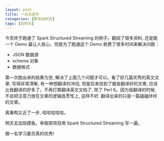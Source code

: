 ```yaml
---
layout: post
title: 一点点进步
categories: [默写旧时光]
tags: [旧时光]
---
```


今天终于跑通了 Spark Structured Streaming 的例子。翻阅了很多资料, 还是跑一个 Demo 最让人放心。但是为了跑通这个 Demo 耗费了很多时间来解决问题：

- JSON 数据源
- schema 对象
- 数据格式

第一次跑出来的结果为空, 解决了上面几个问题才可以。看了好几篇优秀的英文文章, 写得非常清晰, 有一种想翻译的冲动, 但是后来找到了掘金翻译好的文章, 应该比我翻译的好多了。不再打算翻译英文文档了, 除了 Perl 6。因为我翻译的时候, 不会把注意力放在文章的逻辑连贯性上, 这样不好, 翻译出来的只是一篇磕磕绊绊的文章。

离重构又近了一步, 哈哈哈哈哈。

明天去加班摸鱼。争取把项目用 Spark Structured Streaming 写一遍。

做一名学习委员真的优秀!
